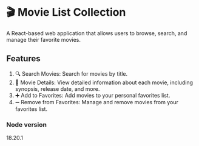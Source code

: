 # 🎬 Movie List Collection

A React-based web application that allows users to browse, search, and manage their favorite movies.


## Features

1. 🔍 Search Movies: Search for movies by title.
2. 📄 Movie Details: View detailed information about each movie, including synopsis, release date, and more.
3. ➕ Add to Favorites: Add movies to your personal favorites list.
4. ➖ Remove from Favorites: Manage and remove movies from your favorites list.


### Node version
18.20.1